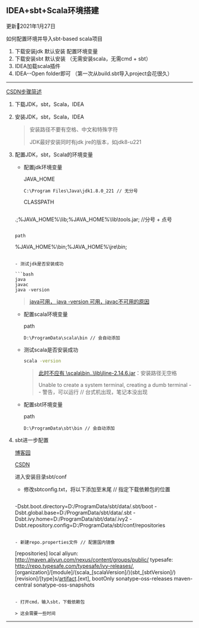 ## IDEA+sbt+Scala环境搭建

更新📅2021年1月27日

如何配置环境并导入sbt-based scala项目

1. 下载安装jdk 默认安装 配置环境变量
2. 下载安装sbt 默认安装 （无需安装scala，无需cmd + sbt）
3. IDEA加载scala插件
4. IDEA--Open folder即可 （第一次从build.sbt导入project会花很久）

---

[CSDN步骤简述](https://blog.csdn.net/l912943297/article/details/80755192)

1. 下载JDK，sbt，Scala，IDEA

2. 安装JDK，sbt，Scala，IDEA

   > 安装路径不要有空格、中文和特殊字符
   >
   > JDK最好安装同时有jdk jre的版本，如jdk8-u221

3. 配置JDK，sbt，Scala的环境变量

   - 配置jdk环境变量

     JAVA_HOME
     
     ```
     C:\Program Files\Java\jdk1.8.0_221 // 无分号
     ```
     
     CLASSPATH
     
     ```
    .;%JAVA_HOME%\lib;%JAVA_HOME%\lib\tools.jar; //分号 + 点号
     ```
     
     path
     
     ```
     %JAVA_HOME%\bin;%JAVA_HOME%\jre\bin;
     ```
   
   - 测试jdk是否安装成功
   
     ```bash
     java
     javac
     java -version
     ```
   
     > [java可用， java -version 可用，javac不可用的原因](https://blog.csdn.net/kobedir/article/details/79709287)
   
   - 配置scala环境变量
   
     path
   
     ```
     D:\ProgramData\scala\bin // 会自动添加
     ```
   
   - 测试scala是否安装成功
   
     ```bash
     scala -version
     ```
   
     > [此时不应有 \scala\bin\..\lib\jline-2.14.6.jar](https://blog.csdn.net/qq_34609633/article/details/90718232)：安装路径无空格
     >
     > Unable to create a system terminal, creating a dumb terminal -- 警告，可以运行 // 台式机出现，笔记本没出现
   
   - 配置sbt环境变量
   
     path
   
     ```
     D:\ProgramData\sbt\bin // 会自动添加
     ```
   
4. sbt进一步配置 

   [博客园](https://www.cnblogs.com/zeling/p/8494828.html)

   [CSDN](https://blog.csdn.net/leo3070/article/details/80040400)

   进入安装目录sbt/conf

   - 修改sbtconfig.txt，将以下添加至末尾 // 指定下载依赖包的位置

     ```
    -Dsbt.boot.directory=D:/ProgramData/sbt/data/.sbt/boot
     -Dsbt.global.base=D:/ProgramData/sbt/data/.sbt
     -Dsbt.ivy.home=D:/ProgramData/sbt/data/.ivy2
     -Dsbt.repository.config=D:/ProgramData/sbt/conf/repositories
     ```
   
   - 新建repo.properties文件 // 配置国内镜像

     ```
    [repositories]
       local
       aliyun: http://maven.aliyun.com/nexus/content/groups/public/
       typesafe: http://repo.typesafe.com/typesafe/ivy-releases/, [organization]/[module]/(scala_[scalaVersion]/)(sbt_[sbtVersion]/)[revision]/[type]s/[artifact](-[classifier]).[ext], bootOnly
       sonatype-oss-releases
       maven-central
       sonatype-oss-snapshots
     ```
   
   - 打开cmd，输入sbt，下载依赖包

     > 这会需要一些时间

---